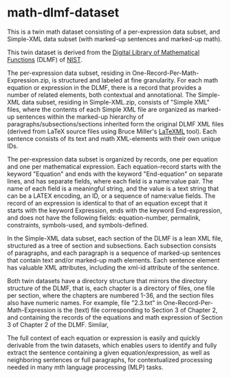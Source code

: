# math-dlmf-dataset
This is a twin math dataset consisting of a per-expression data subset, and Simple-XML data subset (with marked-up sentences and marked-up math). 

This twin dataset is derived from the <a href="http://dlmf.nist.gov"> Digital Library of Mathematical Functions</a> (DLMF) of <a href="http://www.nist.gov">NIST</a>.

The per-expression data subset, residing in One-Record-Per-Math-Expression.zip, is structured and labeled at fine granularity. For each math equation or expression in the DLMF, there is a record that provides a number of related elements, both contextual and annotational. The Simple-XML data subset, residing in Simple-XML.zip, consists of "Simple XML" files, where the contents of each Simple XML file are organized as marked-up sentences within the marked-up hierarchy of paragraphs/subsections/sections inherited form the original DLMF XML files (derived from LaTeX source files using Bruce Miller's <a href="http://dlmf.nist.gov/LaTeXML/" title="" class="ltx_ref ltx_font_typewriter">LaTeXML</a> tool). Each sentence consists of its text and math XML-elements with their own unique IDs. 

The per-expression data subset is organized by records, one per equation and one per mathematical expression. Each equation-record starts with the keyword "Equation" and ends with the keyword "End-equation" on separate lines, and has separate fields, where each field is a name:value pair. The name of each field is a meaningful string, and the value is a text string that can be a LATEX encoding, an ID, or a sequence of name:value fields. The record of an expression is identical to that of an equation except that it starts with the keyword Expression, ends with the keyword End-expression, and does not have the following fields: equation-number, permalink, constraints, symbols-used, and symbols-defined.

In the Simple-XML data subset, each section of the DLMF is a lean XML file, structured as a tree of section and subsections. Each subsection consists of paragraphs, and each paragraph is a sequence of marked-up sentences that contain text and/or marked-up math elements. Each sentence element has valuable XML attributes, including the xml-id attribute of the sentence.

Both twin datasets have a directory structure that mirrors the directory structure of the DLMF, that is, each chapter is a directory of files, one file per section, where the chapters are numbered 1-36, and the section files also have numeric names. For example, file "2.3.txt" in One-Record-Per-Math-Expression is the (text) file corresponding to Section 3 of Chapter 2, and containing the records of the equations and math expression of Section 3 of Chapter 2 of the DLMF. Similar, 


The full context of each equation or expression is easily and quickly derivable from the twin datasets, which enables users to identify and fully extract the sentence containing a given equation/expression, as well as neighboring sentences
or full paragraphs, for contextualized processing needed in many mth language processing (MLP) tasks.
